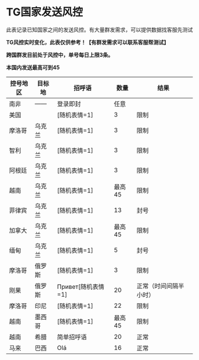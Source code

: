 # TG国家发送风控

此表记录已知国家之间的发送风控。有大量群发需求，可以提供数据找客服先测试

**TG风控实时变化，此表仅供参考！【有群发需求可以联系客服帮测试】**

**跨国群发目前处于风控中，单号每日上限3条。**

**本国内发送最高可到45**

| 控号地区 | 目标地 | 招呼语 | 数量 | 结果 |
|---------|--------|--------|------|------|
| 南非 | —— | 登录即封 | 任意 | |
| 美国 | | [随机表情=1] | 3 | 限制 |
| 摩洛哥 | 乌克兰 | [随机表情=1] | 3 | 限制 |
| 智利 | 乌克兰 | [随机表情=1] | 3 | 限制 |
| 阿根廷 | 乌克兰 | [随机表情=1] | 3 | 限制 |
| 越南 | 乌克兰 | [随机表情=1] | 最高45 | 限制 |
| 菲律宾 | 乌克兰 | [随机表情=1] | 13 | 封号 |
| 加拿大 | 乌克兰 | [随机表情=1] | 最高45 | 限制 |
| 缅甸 | 乌克兰 | [随机表情=1] | 5 | 封号 |
| 摩洛哥 | 俄罗斯 | [随机表情=1] | 3 | 限制 |
| 刚果 | 俄罗斯 | Привет[随机表情=1] | 20 | 正常（时间间隔半小时）|
| 摩洛哥 | 印尼 | [随机表情=1] | 22 | 限制 |
| 越南 | 墨西哥 | [随机表情=1] | 最高45 | 限制 |
| 越南 | 希腊 | 简单招呼语 | 20 | 正常 |
| 马来 | 巴西 | Olá | 16 | 正常 |